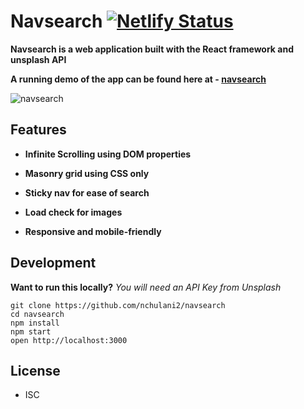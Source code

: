# Navsearch [![Netlify Status](https://api.netlify.com/api/v1/badges/082fcc87-39fe-4039-9c9b-a03d85183420/deploy-status)](https://app.netlify.com/sites/navsearch/deploys)

**Navsearch is a web application built with the React framework and unsplash API**

**A running demo of the app can be found here at - [navsearch](https://navsearch.netlify.com/)**

![navsearch](https://github.com/nchulani2/navsearch/blob/master/navsearch.gif)

## Features

- **Infinite Scrolling using DOM properties**

- **Masonry grid using CSS only**

- **Sticky nav for ease of search**

- **Load check for images**

- **Responsive and mobile-friendly**

## Development

**Want to run this locally?**
_You will need an API Key from Unsplash_

```
git clone https://github.com/nchulani2/navsearch
cd navsearch
npm install
npm start
open http://localhost:3000
```

## License

- ISC
